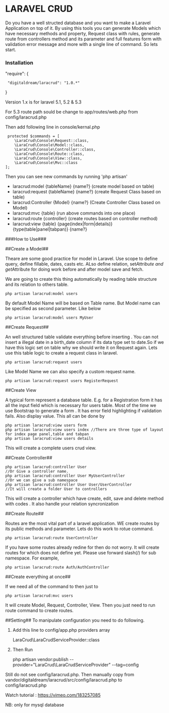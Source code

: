 # LARAVEL CRUD #

Do you have a well structed database and you want to make a Laravel Application on top of it.
By using this tools you can generate Models which have necessary methods and property, Request class with rules, generate route from controllers method and its parameter and full features form with validation error message and more with a single line of command. So lets start.

### Installation ###
  "require": {
  
     "digitaldream/laracrud": "1.0.*"
        
}

Version 1.x is for laravel 5.1, 5.2 & 5.3

For 5.3 route path sould be change to app/routes/web.php from config/laracrud.php

Then add following line  in console/kernal.php

     protected $commands = [
        \LaraCrud\Console\Request::class,
        \LaraCrud\Console\Model::class,
        \LaraCrud\Console\Controller::class,
        \LaraCrud\Console\Route::class,
        \LaraCrud\Console\View::class,
        \LaraCrud\Console\Mvc::class
    ];
Then you can see new commands by running 'php artisan'

* laracrud:model {tableName} {name?} (create model based on table)
* laracrud:request {tableName} {name?} (create Request Class based on table)
* laracrud:Controller {Model} {name?} (Create Controller Class based on Model)
* laracrud:mvc {table} (run above commands into one place)
* laracrud:route {controller} (create routes based on controller method)
* laracrud:view {table} {page(index|form|details)} {type(table|panel|tabpan)} {name?}


###How to Use###



##Create a Model##

Theare are some good practice for model in Laravel. Use scope to define query, define fillable, dates, casts etc.
ALso define relation, set*Attribute and get*Attribute for doing work before and after model save and fetch.

We are going to create this thing automatically by reading table structure and its relation to others table.

    php artisan laracrud:model users
  
By default Model Name will be based on Table name. But Model name can be specified as second parameter. Like below

    php artisan laracrud:model users MyUser

  
##Create Request##

 An well structured table validate everything before inserting . You can not insert a illegal date in a birth_date column if its data type set to date.So if we have this logic set on table why we should write it on Request again. Lets use this table logic to create a request class in laravel.
 
    php artisan laracrud:request users

Like Model Name we can also specify a custom request name.

    php artisan laracrud:request users RegisterRequest
  


##Create View 

A typical form represent a database table. 
E.g. for a Registration form it has all the input field which is necessary for users table. Most of the time we use 
Bootstrap to generate a form . It has error field highlighting if validation fails. Also display value. This all can be done by
  
    php artisan laracrud:view users form
    php artisan laracrud:view users index //There are three type of layout for index page panel,table and tabpan
    php artisan laracrud:view users details

This will create a complete users crud view. 

##Create Controller##
 
    php artisan laracrud:controller User
    //Or Give a controller name.
    php artisan laracrud:controller User MyUserController
    //Or we can give a sub namespace
    php artisan laracrud:controller User User/UserController
    //It will create a folder User to controllers

This will create a controller which have create, edit, save and delete method with codes .
It also handle your relation syncronization

##Create Route##

Routes are the most vital part of a laravel application.
WE create routes by its public methods and parameter. 
Lets do this work to rotue command.

    php artisan laracrud:route UserController

If you have some routes already redine for <controllerName> then do not worry.
It will create routes for which does not define yet. 
Please use forward slash(/) for sub namespace. For example,

    php artisan laracrud:route Auth/AuthController


##Create everything at once##

If we need all of the command to then just to

    php artisan laracrud:mvc users

It will create Model, Request, Controller, View.
Then you just need to run route command to create routes.

##Setting##
To manipulate configuration you need to do following.

01. Add this line to config/app.php providers array


    LaraCrud\LaraCrudServiceProvider::class
  
  
02. Then Run


    php artisan vendor:publish --provider="LaraCrud\LaraCrudServiceProvider" --tag=config
    
Still do not see config/laracrud.php. Then manually copy from vandor/digitaldream/laracrud/src/config/laracrud.php to config/laracrud.php



Watch tutorial :
https://vimeo.com/183257085

NB: only for mysql database
